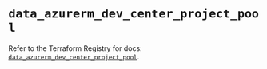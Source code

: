 # `data_azurerm_dev_center_project_pool`

Refer to the Terraform Registry for docs: [`data_azurerm_dev_center_project_pool`](https://registry.terraform.io/providers/hashicorp/azurerm/4.39.0/docs/data-sources/dev_center_project_pool).
